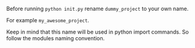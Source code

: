 Before running `python init.py` rename `dummy_project` to your own name.

For example `my_awesome_project`.

Keep in mind that this name will be used in python import commands. So follow the modules naming convention.

